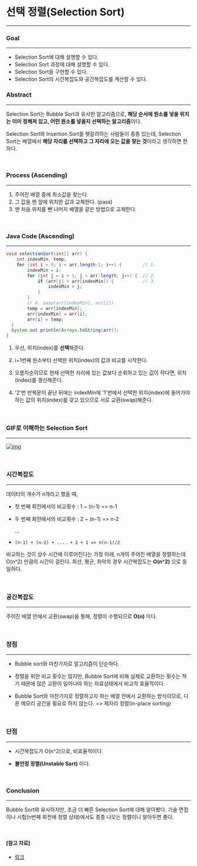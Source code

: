 # 선택 정렬(Selection Sort)

---

### Goal
---

- Selection Sort에 대해 설명할 수 있다.
- Selection Sort 과정에 대해 설명할 수 있다.
- Selection Sort을 구현할 수 있다.
- Selection Sort의 시간복잡도와 공간복잡도를 계산할 수 있다.

### Abstract
---

Selection Sort는 Bubble Sort과 유사한 알고리즘으로, **해당 순서에 원소를 넣을 위치는 이미 정해져 있고, 어떤 원소를 넣을지 선택하는 알고리즘**이다.

Selection Sort와 Insertion Sort를 헷갈려하는 사람들이 종종 있는데, Selection Sort는 배열에서 **해당 자리를 선택하고 그 자리에 오는 값을 찾는 것**이라고 생각하면 편하다.

<br>

### Process (Ascending)
---

1. 주어진 배열 중에 최소값을 찾는다.
2. 그 값을 맨 앞에 위치한 값과 교체한다. (pass)
3. 맨 처음 위치를 뺀 나머지 배열을 같은 방법으로 교체한다.

<br>

### Java Code (Ascending)
---

```java
void selectionSort(int[] arr) {
    int indexMin, temp;
    for (int i = 0; i < arr.length-1; i++) {        // 1.
        indexMin = i;
        for (int j = i + 1; j < arr.length; j++) {  // 2.
            if (arr[j] < arr[indexMin]) {           // 3.
                indexMin = j;
            }
        }
        // 4. swap(arr[indexMin], arr[i])
        temp = arr[indexMin];
        arr[indexMin] = arr[i];
        arr[i] = temp;
  }
  System.out.println(Arrays.toString(arr));
}
```

1. 우선, 위치(index)를 **선택**해준다.

2. i+1번째 원소부터 선택한 위치(index)의 값과 비교를 시작한다.

3. 오름차순이므로 현재 선택한 자리에 있는 값보다 순회하고 있는 값이 작다면, 위치(index)를 갱신해준다.

4. '2'번 반복문이 끝난 뒤에는 indexMin에 '1'번에서 선택한 위치(index)에 들어가야하는 값의 위치(index)를 갖고 있으므로 서로 교환(swap)해준다.

<br>

### GIF로 이해하는 Selection Sort
---

[![img](https://github.com/GimunLee/tech-refrigerator/raw/master/Algorithm/resources/selection-sort-001.gif)](https://github.com/GimunLee/tech-refrigerator/blob/master/Algorithm/resources/selection-sort-001.gif)

<br>

### 시간복잡도
---

데이터의 개수가 n개라고 했을 때,

- 첫 번째 회전에서의 비교횟수 : 1 ~ (n-1) => n-1

- 두 번째 회전에서의 비교횟수 : 2 ~ (n-1) => n-2

  ...

- `(n-1) + (n-2) + .... + 2 + 1 => n(n-1)/2`

비교하는 것이 상수 시간에 이루어진다는 가정 아래, n개의 주어진 배열을 정렬하는데 O(n^2) 만큼의 시간이 걸린다. 최선, 평균, 최악의 경우 시간복잡도는 **O(n^2)** 으로 동일하다.

<br>

### 공간복잡도
---

주어진 배열 안에서 교환(swap)을 통해, 정렬이 수행되므로 **O(n)** 이다.

<br>

### 장점
---

- Bubble sort와 마찬가지로 알고리즘이 단순하다.

- 정렬을 위한 비교 횟수는 많지만, Bubble Sort에 비해 실제로 교환하는 횟수는 적기 때문에 많은 교환이 일어나야 하는 자료상태에서 비교적 효율적이다.

- Bubble Sort와 마찬가지로 정렬하고자 하는 배열 안에서 교환하는 방식이므로, 다른 메모리 공간을 필요로 하지 않는다. => 제자리 정렬(in-place sorting)

<br>

### 단점
---

- 시간복잡도가 O(n^2)으로, 비효율적이다.

- **불안정 정렬(Unstable Sort)** 이다.

<br>

### Conclusion
---

Bubble Sort와 유사하지만, 조금 더 빠른 Selection Sort에 대해 알아봤다. 기술 면접이나 시험(n번째 회전에 정렬 상태)에서도 종종 나오는 정렬이니 알아두면 좋다.

<br>

#### [참고 자료]

- [링크](https://jinhyy.tistory.com/9)